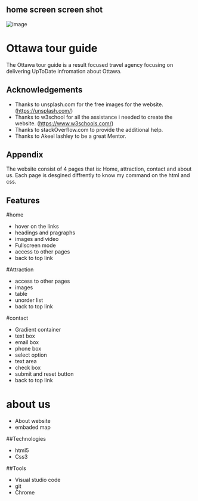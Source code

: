 
## home screen screen shot

![image](https://github.com/Sumit-Chawariya/Travel-Guide-Webside/assets/140414610/52721f64-ce53-42f6-973c-7426970e9eb2)


# Ottawa tour guide

The Ottawa tour guide is a result focused travel agency focusing on delivering UpToDate infromation about Ottawa.



## Acknowledgements

 - Thanks to unsplash.com for the free images for the website.(https://unsplash.com/)
 - Thanks to w3school for all the assistance i needed to create the website. (https://www.w3schools.com/)
 - Thanks to stackOverflow.com to provide the additional help.
 - Thanks to Akeel lashley to be a great Mentor.
 


## Appendix

The website consist of 4 pages that is: Home, attraction, contact and about us.
Each page is desgined diffrently to know my command on the html and css.



## Features
#home 

- hover on the links
- headings and pragraphs
- images and video
- Fullscreen mode
- access to other pages
- back to top link

#Attraction

- access to other pages
- images
- table
- unorder list
- back to top link

#contact

- Gradient container
- text box
- email box
- phone box
- select option
- text area
- check box
- submit and reset button
- back to top link

# about us

- About website
- embaded map


 


##Technologies

- html5
- Css3

##Tools

- Visual studio code
- git
- Chrome

